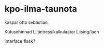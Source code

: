# kpo-ilma-taunota
kaspar otto sebastian

Kütusehinnad
Liitintressikalkulaator
Liising/laen

interface
flask?
